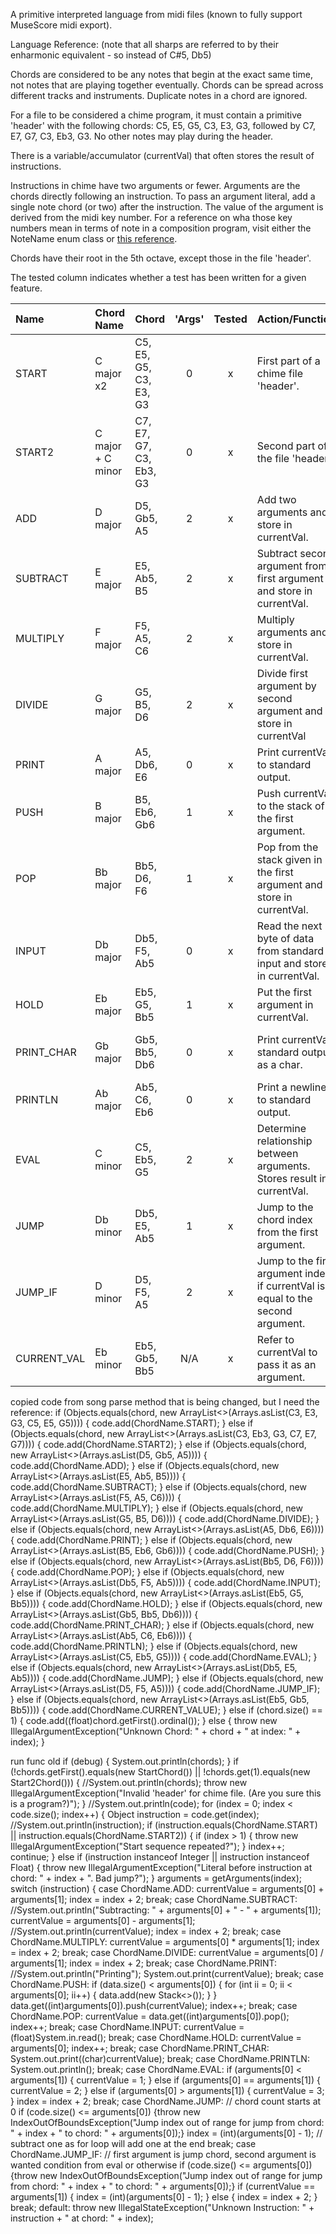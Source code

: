 A primitive interpreted language from midi files (known to fully support MuseScore midi export).

Language Reference: (note that all sharps are referred to by their enharmonic equivalent - so instead of C#5, Db5)

Chords are considered to be any notes that begin at the exact same time, not notes that are playing together eventually.
Chords can be spread across different tracks and instruments. Duplicate notes in a chord are ignored.

For a file to be considered a chime program, it must contain a primitive 'header' with the following chords:
C5, E5, G5, C3, E3, G3, followed by C7, E7, G7, C3, Eb3, G3. No other notes may play during the header.

There is a variable/accumulator (currentVal) that often stores the result of instructions.

Instructions in chime have two arguments or fewer. Arguments are the chords directly following an instruction.
To pass an argument literal, add a single note chord (or two) after the instruction. The value of the argument is derived from the midi key number.
For a reference on wha those key numbers mean in terms of note in a composition program, visit either the NoteName enum class or [this reference](https://inspiredacoustics.com/en/MIDI_note_numbers_and_center_frequencies).

Chords have their root in the 5th octave, except those in the file 'header'.

The tested column indicates whether a test has been written for a given feature.

| Name        | Chord Name        | Chord                   |  'Args'  | Tested | Action/Function                                                                 | Notes                                                   |
|:------------|:------------------|:------------------------|:--------:|:------:|:--------------------------------------------------------------------------------|---------------------------------------------------------|
| START       | C major x2        | C5, E5, G5, C3, E3, G3  |    0     |   x    | First part of a chime file 'header'.                                            |                                                         |
| START2      | C major + C minor | C7, E7, G7, C3, Eb3, G3 |    0     |   x    | Second part of the file 'header'.                                               |                                                         |
| ADD         | D major           | D5, Gb5, A5             |    2     |   x    | Add two arguments and store in currentVal.                                      |                                                         |
| SUBTRACT    | E major           | E5, Ab5, B5             |    2     |   x    | Subtract second argument from first argument and store in currentVal.           |                                                         |
| MULTIPLY    | F major           | F5, A5, C6              |    2     |   x    | Multiply arguments and store in currentVal.                                     |                                                         |
| DIVIDE      | G major           | G5, B5, D6              |    2     |   x    | Divide first argument by second argument and store in currentVal                |                                                         |
| PRINT       | A major           | A5, Db6, E6             |    0     |   x    | Print currentVal to standard output.                                            |                                                         |
| PUSH        | B major           | B5, Eb6, Gb6            |    1     |   x    | Push currentVal to the stack of the first argument.                             |                                                         |
| POP         | Bb major          | Bb5, D6, F6             |    1     |   x    | Pop from the stack given in the first argument and store in currentVal.         |                                                         |
| INPUT       | Db major          | Db5, F5, Ab5            |    0     |   x    | Read the next byte of data from standard input and store in currentVal.         |                                                         |
| HOLD        | Eb major          | Eb5, G5, Bb5            |    1     |   x    | Put the first argument in currentVal.                                           |                                                         |
| PRINT_CHAR  | Gb major          | Gb5, Bb5, Db6           |    0     |   x    | Print currentVal standard output as a char.                                     | Print ascii chars/unicode chars up to 128/0x80.         |
| PRINTLN     | Ab major          | Ab5, C6, Eb6            |    0     |   x    | Print a newline to standard output.                                             |                                                         |
| EVAL        | C minor           | C5, Eb5, G5             |    2     |   x    | Determine relationship between arguments. Stores result in currentVal.          | 1 - arg1 < arg2, 2 - arg1 == arg2, 3 - arg1 > arg2      |
| JUMP        | Db minor          | Db5, E5, Ab5            |    1     |   x    | Jump to the chord index from the first argument.                                | Indices start at 0 for the first START in the 'header'. |
| JUMP_IF     | D minor           | D5, F5, A5              |    2     |   x    | Jump to the first argument index if currentVal is equal to the second argument. | ^                                                       |
| CURRENT_VAL | Eb minor          | Eb5, Gb5, Bb5           |   N/A    |   x    | Refer to currentVal to pass it as an argument.                                  |                                                         | 

copied code from song parse method that is being changed, but I need the reference:
if (Objects.equals(chord, new ArrayList<>(Arrays.asList(C3, E3, G3, C5, E5, G5)))) {
code.add(ChordName.START);
} else if (Objects.equals(chord, new ArrayList<>(Arrays.asList(C3, Eb3, G3, C7, E7, G7)))) {
code.add(ChordName.START2);
} else if (Objects.equals(chord, new ArrayList<>(Arrays.asList(D5, Gb5, A5)))) {
code.add(ChordName.ADD);
} else if (Objects.equals(chord, new ArrayList<>(Arrays.asList(E5, Ab5, B5)))) {
code.add(ChordName.SUBTRACT);
} else if (Objects.equals(chord, new ArrayList<>(Arrays.asList(F5, A5, C6)))) {
code.add(ChordName.MULTIPLY);
} else if (Objects.equals(chord, new ArrayList<>(Arrays.asList(G5, B5, D6)))) {
code.add(ChordName.DIVIDE);
} else if (Objects.equals(chord, new ArrayList<>(Arrays.asList(A5, Db6, E6)))) {
code.add(ChordName.PRINT);
} else if (Objects.equals(chord, new ArrayList<>(Arrays.asList(B5, Eb6, Gb6)))) {
code.add(ChordName.PUSH);
} else if (Objects.equals(chord, new ArrayList<>(Arrays.asList(Bb5, D6, F6)))) {
code.add(ChordName.POP);
} else if (Objects.equals(chord, new ArrayList<>(Arrays.asList(Db5, F5, Ab5)))) {
code.add(ChordName.INPUT);
} else if (Objects.equals(chord, new ArrayList<>(Arrays.asList(Eb5, G5, Bb5)))) {
code.add(ChordName.HOLD);
} else if (Objects.equals(chord, new ArrayList<>(Arrays.asList(Gb5, Bb5, Db6)))) {
code.add(ChordName.PRINT_CHAR);
} else if (Objects.equals(chord, new ArrayList<>(Arrays.asList(Ab5, C6, Eb6)))) {
code.add(ChordName.PRINTLN);
} else if (Objects.equals(chord, new ArrayList<>(Arrays.asList(C5, Eb5, G5)))) {
code.add(ChordName.EVAL);
} else if (Objects.equals(chord, new ArrayList<>(Arrays.asList(Db5, E5, Ab5)))) {
code.add(ChordName.JUMP);
} else if (Objects.equals(chord, new ArrayList<>(Arrays.asList(D5, F5, A5)))) {
code.add(ChordName.JUMP_IF);
} else if (Objects.equals(chord, new ArrayList<>(Arrays.asList(Eb5, Gb5, Bb5)))) {
code.add(ChordName.CURRENT_VALUE);
} else if (chord.size() == 1) {
code.add((float)chord.getFirst().ordinal());
} else {
throw new IllegalArgumentException("Unknown Chord: " + chord + " at index: " + index);
}

run func old
if (debug) {
System.out.println(chords);
}
if (!chords.getFirst().equals(new StartChord()) || !chords.get(1).equals(new Start2Chord())) {
//System.out.println(chords);
throw new IllegalArgumentException("Invalid 'header' for chime file. (Are you sure this is a program?)");
}
//System.out.println(code);
for (index = 0; index < code.size(); index++) {
Object instruction = code.get(index);
//System.out.println(instruction);
if (instruction.equals(ChordName.START) || instruction.equals(ChordName.START2)) {
if (index > 1) {
throw new IllegalArgumentException("Start sequence repeated?");
}
index++;
continue;
} else if (instruction instanceof Integer || instruction instanceof Float) {
throw new IllegalArgumentException("Literal before instruction at chord: " + index + ". Bad jump?");
}
arguments = getArguments(index);
switch (instruction) {
case ChordName.ADD:
currentValue = arguments[0] + arguments[1];
index = index + 2;
break;
case ChordName.SUBTRACT:
//System.out.println("Subtracting: " + arguments[0] + " - " + arguments[1]);
currentValue = arguments[0] - arguments[1];
//System.out.println(currentValue);
index = index + 2;
break;
case ChordName.MULTIPLY:
currentValue = arguments[0] * arguments[1];
index = index + 2;
break;
case ChordName.DIVIDE:
currentValue = arguments[0] / arguments[1];
index = index + 2;
break;
case ChordName.PRINT:
//System.out.println("Printing");
System.out.print(currentValue);
break;
case ChordName.PUSH:
if (data.size() < arguments[0]) {
for (int ii = 0; ii < arguments[0]; ii++) {
data.add(new Stack<>());
}
}
data.get((int)arguments[0]).push(currentValue);
index++;
break;
case ChordName.POP:
currentValue = data.get((int)arguments[0]).pop();
index++;
break;
case ChordName.INPUT:
currentValue = (float)System.in.read();
break;
case ChordName.HOLD:
currentValue = arguments[0];
index++;
break;
case ChordName.PRINT_CHAR:
System.out.print((char)currentValue);
break;
case ChordName.PRINTLN:
System.out.println();
break;
case ChordName.EVAL:
if (arguments[0] < arguments[1]) {
currentValue = 1;
} else if (arguments[0] == arguments[1]) {
currentValue = 2;
} else if (arguments[0] > arguments[1]) {
currentValue = 3;
}
index = index + 2;
break;
case ChordName.JUMP: // chord count starts at 0
if (code.size() <= arguments[0]) {throw new IndexOutOfBoundsException("Jump index out of range for jump from chord: " + index + " to chord: " + arguments[0]);}
index = (int)(arguments[0] - 1); // subtract one as for loop will add one at the end
break;
case ChordName.JUMP_IF: // first argument is jump chord, second argument is wanted condition from eval or otherwise
if (code.size() <= arguments[0]) {throw new IndexOutOfBoundsException("Jump index out of range for jump from chord: " + index + " to chord: " + arguments[0]);}
if (currentValue == arguments[1]) {
index = (int)(arguments[0] - 1);
} else {
index = index + 2;
}
break;
default:
throw new IllegalStateException("Unknown Instruction: " + instruction + " at chord: " + index);